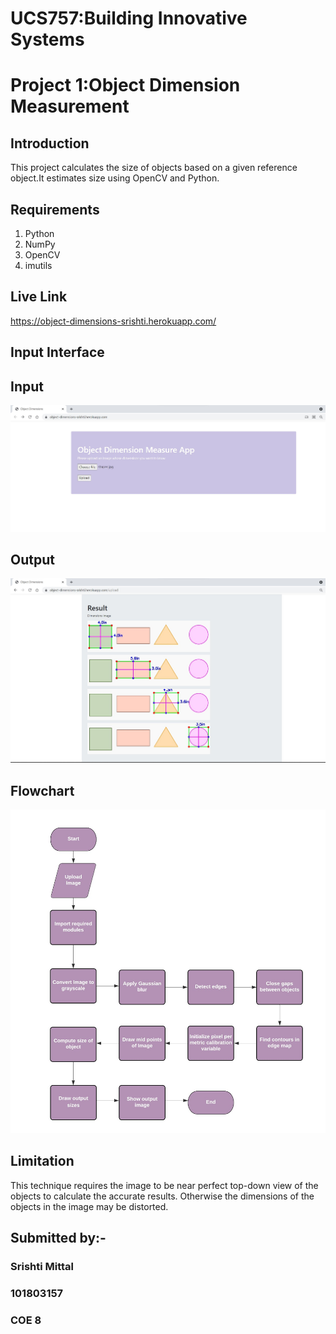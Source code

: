 # UCS757:Building Innovative Systems
# Project 1:Object Dimension Measurement
## Introduction
This project calculates the size of objects based on a given reference object.It estimates size using OpenCV and Python.
## Requirements
1. Python
2. NumPy
3. OpenCV
4. imutils
## Live Link
https://object-dimensions-srishti.herokuapp.com/
## Input Interface
## Input
![Input](input.jpeg)
## Output
![Output](output.jpeg)
## Flowchart
![Flowchart](flowchart.jpeg)
## Limitation
This technique requires the image to be near perfect top-down view of the objects to calculate the accurate results. Otherwise the dimensions of the objects in the image may be distorted.
## Submitted by:-
### Srishti Mittal
### 101803157
### COE 8